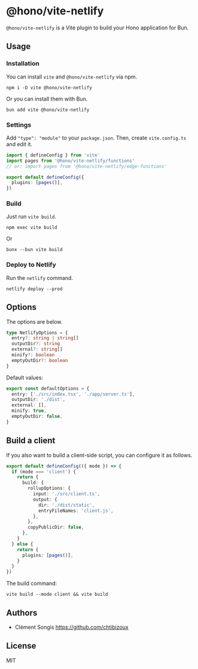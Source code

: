 # @hono/vite-netlify

`@hono/vite-netlify` is a Vite plugin to build your Hono application for Bun.

## Usage

### Installation

You can install `vite` and `@hono/vite-netlify` via npm.

```plain
npm i -D vite @hono/vite-netlify
```

Or you can install them with Bun.

```plain
bun add vite @hono/vite-netlify
```

### Settings

Add `"type": "module"` to your `package.json`. Then, create `vite.config.ts` and edit it.

```ts
import { defineConfig } from 'vite'
import pages from '@hono/vite-netlify/functions'
// or: import pages from '@hono/vite-netlify/edge-functions'

export default defineConfig({
  plugins: [pages()],
})
```

### Build

Just run `vite build`.

```text
npm exec vite build
```

Or

```text
bunx --bun vite build
```

### Deploy to Netlify

Run the `netlify` command.

```text
netlify deploy --prod
```

## Options

The options are below.

```ts
type NetlifyOptions = {
  entry?: string | string[]
  outputDir?: string
  external?: string[]
  minify?: boolean
  emptyOutDir?: boolean
}
```

Default values:

```ts
export const defaultOptions = {
  entry: ['./src/index.tsx', './app/server.ts'],
  outputDir: './dist',
  external: [],
  minify: true,
  emptyOutDir: false,
}
```

## Build a client

If you also want to build a client-side script, you can configure it as follows.

```ts
export default defineConfig(({ mode }) => {
  if (mode === 'client') {
    return {
      build: {
        rollupOptions: {
          input: './src/client.ts',
          output: {
            dir: './dist/static',
            entryFileNames: 'client.js',
          },
        },
        copyPublicDir: false,
      },
    }
  } else {
    return {
      plugins: [pages()],
    }
  }
})
```

The build command:

```text
vite build --mode client && vite build
```

## Authors

- Clément Songis <https://github.com/chtibizoux>

## License

MIT
